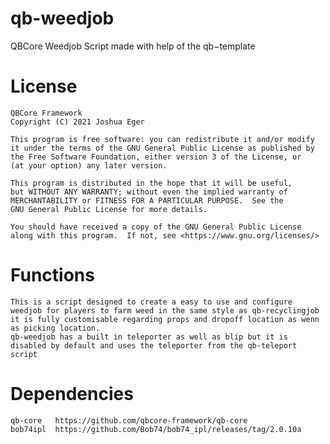 # qb-weedjob
QBCore Weedjob Script
made with help of the qb−template

# License

    QBCore Framework
    Copyright (C) 2021 Joshua Eger

    This program is free software: you can redistribute it and/or modify
    it under the terms of the GNU General Public License as published by
    the Free Software Foundation, either version 3 of the License, or
    (at your option) any later version.

    This program is distributed in the hope that it will be useful,
    but WITHOUT ANY WARRANTY; without even the implied warranty of
    MERCHANTABILITY or FITNESS FOR A PARTICULAR PURPOSE.  See the
    GNU General Public License for more details.

    You should have received a copy of the GNU General Public License
    along with this program.  If not, see <https://www.gnu.org/licenses/>

 # Functions

    This is a script designed to create a easy to use and configure weedjob for players to farm weed in the same style as qb-recyclingjob
    it is fully customisable regarding props and dropoff location as wenn as picking location.
    qb-weedjob has a built in teleporter as well as blip but it is disabled by default and uses the teleporter from the qb-teleport script
    
 # Dependencies
 
    qb-core   https://github.com/qbcore-framework/qb-core
    bob74ipl  https://github.com/Bob74/bob74_ipl/releases/tag/2.0.10a

